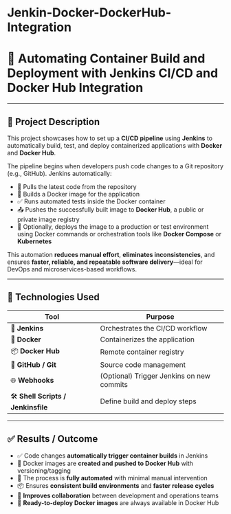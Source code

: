 # Jenkin-Docker-DockerHub-Integration


# 🚀 **Automating Container Build and Deployment with Jenkins CI/CD and Docker Hub Integration**

---

## 📝 **Project Description**

This project showcases how to set up a **CI/CD pipeline** using **Jenkins** to automatically build, test, and deploy containerized applications with **Docker** and **Docker Hub**.

The pipeline begins when developers push code changes to a Git repository (e.g., GitHub). Jenkins automatically:

- 🔄 Pulls the latest code from the repository  
- 🐳 Builds a Docker image for the application  
- ✅ Runs automated tests inside the Docker container  
- 📤 Pushes the successfully built image to **Docker Hub**, a public or private image registry  
- 🚀 Optionally, deploys the image to a production or test environment using Docker commands or orchestration tools like **Docker Compose** or **Kubernetes**

This automation **reduces manual effort**, **eliminates inconsistencies**, and ensures **faster, reliable, and repeatable software delivery**—ideal for DevOps and microservices-based workflows.

---

## 🧰 **Technologies Used**

| Tool           | Purpose                                 |
|----------------|-----------------------------------------|
| 🔧 **Jenkins**        | Orchestrates the CI/CD workflow         |
| 🐳 **Docker**         | Containerizes the application            |
| 📦 **Docker Hub**     | Remote container registry                |
| 🔗 **GitHub / Git**   | Source code management                   |
| 🌐 **Webhooks**       | (Optional) Trigger Jenkins on new commits |
| 🛠️ **Shell Scripts / Jenkinsfile** | Define build and deploy steps      |

---

## ✅ **Results / Outcome**

- ✅ Code changes **automatically trigger container builds** in Jenkins  
- 🐳 Docker images are **created and pushed to Docker Hub** with versioning/tagging  
- 🤖 The process is **fully automated** with minimal manual intervention  
- 📦 Ensures **consistent build environments** and **faster release cycles**  
- 👥 **Improves collaboration** between development and operations teams  
- 🚀 **Ready-to-deploy Docker images** are always available in Docker Hub  
